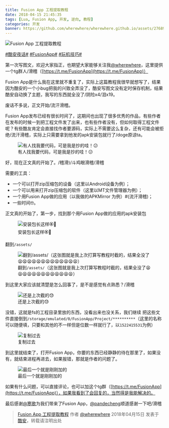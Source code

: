 ```yaml
---
title: Fusion App 工程提取教程
date: 2018-04-15 21:45:35
tags: [Lua, Fusion App, 开发, 逆向, 教程]
categories: 开发
banner: https://github.com/wherewhere/wherewhere.github.io/assets/27689196/c6591bdc-d19c-442b-8dce-285965051026
---
```

![Fusion App 工程提取教程](https://github.com/wherewhere/wherewhere.github.io/assets/27689196/c6591bdc-d19c-442b-8dce-285965051026)

[#酷安夜话#](https://www.coolapk.com/t/酷安夜话) [#FusionApp#](https://www.coolapk.com/t/FusionApp) [#玩机技巧#](https://www.coolapk.com/t/玩机技巧)

第一次写图文，欢迎大家指正，也期望大家能够关注我[@wherewhere](https://www.coolapk.com/u/wherewhere)，这里提供一个tg群人/滑稽（[https://t.me/FusionApp](https://t.me/FusionApp)）

Fusion App是什么我在这里就不重复了，实际上这篇教程我很早就想写了，结果因为酷安的一个小bug把我的兴致全弄没了，酷安写图文没有定时保存机制，结果酷安自动换了主题，我写的东西就全没了/阴险x4/泪x19。

废话不多说，正文开始/流汗滑稽。

Fusion App发布已经有很长时间了，这期间也出现了很多优秀的作品，有些作者在发布的时候一到把工程文件发了出来，也有些作者没有，但如何取得工程文件呢？有些酷友肯定会直接找作者要源码，实际上不需要这么复杂，还有可能会被拒绝/流汗滑稽，实际上只需要拿到他发的apk安装包就行了/doge原谅ta。<!--more-->

<figure>
  <img src="https://github.com/wherewhere/wherewhere.github.io/assets/27689196/9ed46191-15f3-49dd-bcd3-cedcf3e4c419" alt="有人找我要代码，可是我是抄的哇！😕"/>
  <figcaption>有人找我要代码，可是我是抄的哇！😕</figcaption>
</figure>

好，现在正文真的开始了。/稽滑)/斗鸡眼滑稽/滑稽

需要的工具：

- 一个可以打开zip压缩包的设备（这里以Android设备为例）；
- 一个可以用来打开zip压缩包的软件（这里以MT文件管理器为例）；
- 一个用Fusion App做的应用（以我做的APKMirror 为例）#(流汗滑稽)；
- 一些时间🤓。

正文真的开始了，第一步，找到那个用Fusion App做的应用的apk安装包

<figure>
  <img src="https://github.com/wherewhere/wherewhere.github.io/assets/27689196/8ee40f4e-653d-42bd-ba28-0f7df0ad3b56" alt="安装包长这样🏵️🐔"/>
  <figcaption>安装包长这样🏵️🐔</figcaption>
</figure>

翻到`/assets/`

<figure>
  <img src="https://github.com/wherewhere/wherewhere.github.io/assets/27689196/4519c036-6ae0-466d-82e7-be078fe2bd6c" alt="翻到/assets/（这张图就是我上次打算写教程时截的，结果全没了😫😫😫😫😫😫😫😫😫😫😫😫😫）"/>
  <figcaption>翻到<code>/assets/</code>（这张图就是我上次打算写教程时截的，结果全没了😫😫😫😫😫😫😫😫😫😫😫😫😫）</figcaption>
</figure>

到这里大家应该就清楚是怎么回事了，是不是感觉有点熟悉？/滑稽

<figure>
  <img src="https://github.com/wherewhere/wherewhere.github.io/assets/27689196/c9b17f27-97b8-479f-b462-25ed803b0c7e" alt="还是上次截的😓"/>
  <figcaption>还是上次截的😓</figcaption>
</figure>

没错，这就是fs的工程目录里放的东西，没看出来也没关系，我们继续
把这些文件直接倒到`/storage/emulated/0/FusionApp/Project/**********`（这里的名称可以随便填，只要和其他的不一样但是位数一样就行了，以`1522415531`为例）

<figure>
  <img src="https://github.com/wherewhere/wherewhere.github.io/assets/27689196/3eb0200d-ee78-482c-a404-4c5417741877" alt="复制过去"/>
  <figcaption>复制过去</figcaption>
</figure>

到这里就结束了，打开Fusion App，你要的东西已经静静的待在那里了，如果没有，就结束进程再进去，如果报错，那就是作者的问题了。

<figure>
  <img src="https://github.com/wherewhere/wherewhere.github.io/assets/27689196/c3438d2a-2ece-4ab1-bec4-2f1a8713113e" alt="最后一个就是刚刚加的"/>
  <figcaption>最后一个就是刚刚加的</figcaption>
</figure>

如果有什么问题，可以直接评论，也可以加这个tg群（[https://t.me/FusionApp](https://t.me/FusionApp)），如果我看到了会回复的，当然得是我能解决的。

最后感谢[@寒歌](https://www.coolapk.com/u/寒歌)为我们带来了Fusion App，[@pandecheng](https://www.coolapk.com/u/pandecheng)顺道感谢一下吧/滑稽

> [Fusion App 工程提取教程](https://www.coolapk.com/feed/6170506?shareKey=MzQzMzNiNDgxOWRkNjYzMTI0MWU) 作者 [@wherewhere](https://www.coolapk.com/u/wherewhere) 2018年04月15日 发表于 [酷安](https://www.coolapk.com)，转载请注明出处
